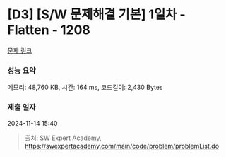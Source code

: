 # [D3] [S/W 문제해결 기본] 1일차 - Flatten - 1208 

[문제 링크](https://swexpertacademy.com/main/code/problem/problemDetail.do?contestProbId=AV139KOaABgCFAYh) 

### 성능 요약

메모리: 48,760 KB, 시간: 164 ms, 코드길이: 2,430 Bytes

### 제출 일자

2024-11-14 15:40



> 출처: SW Expert Academy, https://swexpertacademy.com/main/code/problem/problemList.do